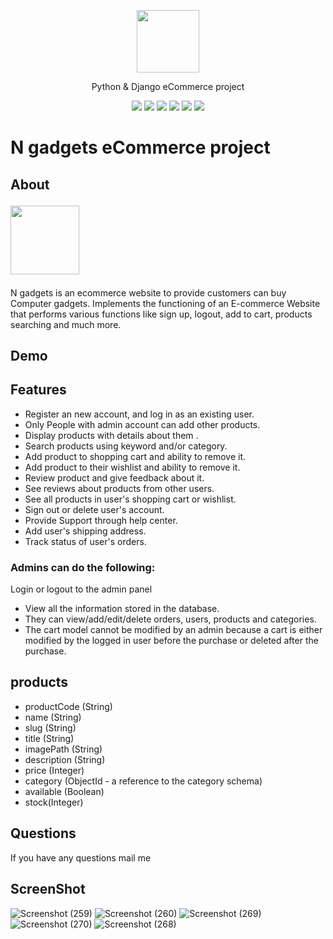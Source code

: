 <p align="center"><img src="https://user-images.githubusercontent.com/112808009/204583121-a8e82984-8955-493a-88a2-fd8a421ca073.png" width="100"></p>
<p align="center">Python & Django eCommerce project</p>
<div align="center">
<img src="https://img.shields.io/badge/Django-239120?logo=django&logoColor=white" />
<img src="https://img.shields.io/badge/SQL%20Server-CC2927?logo=microsoft-sql-server&logoColor=white" />
<img src="https://img.shields.io/badge/html5-E34F26?logo=html5&logoColor=white" />
<img src="https://img.shields.io/badge/css3-1572B6?logo=css3&logoColor=white" />
<img src="https://img.shields.io/badge/bootstrap-563D7C?logo=bootstrap&logoColor=white" />
<img src="https://img.shields.io/badge/Github-181717?logo=github&logoColor=white" />
 </div>
 
# N gadgets eCommerce project
## About<p><img src="https://user-images.githubusercontent.com/112808009/204589019-9f088a40-8671-419d-bef2-4886fcdc667b.png" width="110"></p>
N gadgets is an ecommerce website to provide customers can buy Computer gadgets. Implements the functioning of an E-commerce Website that performs various functions like sign up, logout, add to cart, products searching and much more.


## Demo

## Features
- Register an new account, and log in as an existing user.
- Only People with admin account can add other products.
- Display products with details about them .
- Search products using keyword and/or category.
- Add product to shopping cart and ability to remove it.
- Add product to their wishlist and ability to remove it.
- Review product and give feedback about it.
- See reviews about products from other users.
- See all products in user's shopping cart or wishlist.
- Sign out or delete user's account.
- Provide Support through help center.
- Add user's shipping address.
- Track status of user's orders.
### Admins can do the following:
Login or logout to the admin panel
- View all the information stored in the database. 
- They can view/add/edit/delete orders, users, products and categories.
- The cart model cannot be modified by an admin because a cart is either modified by the logged in user before the purchase or deleted after the purchase.
## products
- productCode (String)
- name (String)
- slug (String)
- title (String)
- imagePath (String)
- description (String)
- price (Integer)
- category (ObjectId - a reference to the category schema)
- available (Boolean)
- stock(Integer)

## Questions
If you have any questions mail me 

## ScreenShot
![Screenshot (259)](https://user-images.githubusercontent.com/112808009/205331732-d7f7b271-73f3-4b3a-80c7-01415b431f7c.png)
![Screenshot (260)](https://user-images.githubusercontent.com/112808009/205331766-29423c18-109f-4ece-a7a6-56a7eda1b4e1.png)
![Screenshot (269)](https://user-images.githubusercontent.com/112808009/205332077-f416a815-cdeb-4d89-8a75-2fddda2689a8.png)
![Screenshot (270)](https://user-images.githubusercontent.com/112808009/205332112-2c2f4c30-1614-47a8-9cd7-e53820c6c7b4.png)
![Screenshot (268)](https://user-images.githubusercontent.com/112808009/205332000-04be09c1-fba4-4719-bc38-a5065695e233.png)
